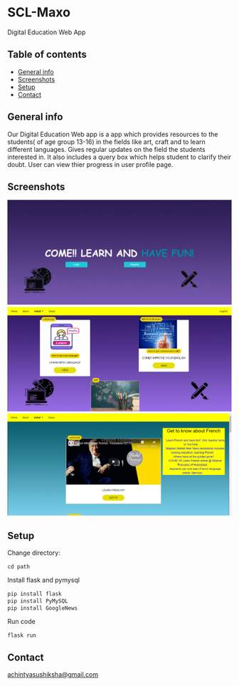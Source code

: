 # SCL-Maxo
Digital Education Web App

## Table of contents
* [General info](#general-info)
* [Screenshots](#screenshots)
* [Setup](#setup)
* [Contact](#contact)

## General info
Our Digital Education Web app is a app which provides resources to the students( of age group 13-16) in the fields like art, craft and to learn different languages. 
Gives regular updates on the field the students interested in.
It also includes a query box which helps student to clarify their doubt.
User can view thier progress in user profile page.

## Screenshots
![home page](./maxo_scl/static/images/snapshots/home_achintya.PNG "Home page")
![main page](./maxo_scl/static/images/snapshots/mainpage_whatsapp.PNG "Main page")
![language page](./maxo_scl/static/images/snapshots/language_achintya.PNG "Language page")

## Setup
Change directory:
```
cd path
```
Install flask and pymysql
```
pip install flask
pip install PyMySQL
pip install GoogleNews
```
Run code
```
flask run
```

## Contact
 achintyasushiksha@gmail.com

